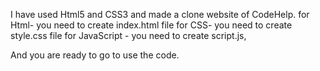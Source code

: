 I have used Html5 and CSS3 and made a clone website of CodeHelp.
for Html- you need to create index.html file
for CSS- you need to create style.css file
for JavaScript - you need to create script.js,

And you are ready to go to use the code.
